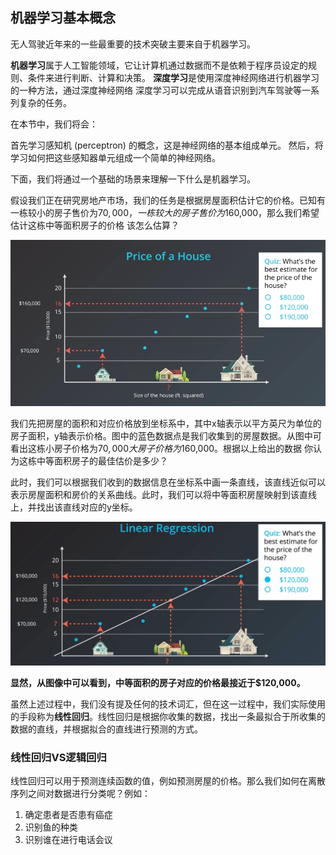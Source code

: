 ## 机器学习基本概念

无人驾驶近年来的一些最重要的技术突破主要来自于机器学习。

**机器学习**属于人工智能领域，它让计算机通过数据而不是依赖于程序员设定的规则、条件来进行判断、计算和决策。
**深度学习**是使用深度神经网络进行机器学习的一种方法，通过深度神经网络 深度学习可以完成从语音识别到汽车驾驶等一系列复杂的任务。


在本节中，我们将会：

首先学习感知机 (perceptron) 的概念，这是神经网络的基本组成单元。
然后，将学习如何把这些感知器单元组成一个简单的神经网络。


下面，我们将通过一个基础的场景来理解一下什么是机器学习。

假设我们正在研究房地产市场，我们的任务是根据房屋面积估计它的价格。已知有一栋较小的房子售价为$70,000，一栋较大的房子售价为$160,000，那么我们希望估计这栋中等面积房子的价格 该怎么估算？

![](/assets/91.jpg)

我们先把房屋的面积和对应价格放到坐标系中，其中x轴表示以平方英尺为单位的房子面积，y轴表示价格。图中的蓝色数据点是我们收集到的房屋数据。从图中可看出这栋小房子价格为$70,000  大房子价格为$160,000。根据以上给出的数据 你认为这栋中等面积房子的最佳估价是多少？

此时，我们可以根据我们收到的数据信息在坐标系中画一条直线，该直线近似可以表示房屋面积和房价的关系曲线。此时，我们可以将中等面积房屋映射到该直线上，并找出该直线对应的y坐标。

![](/assets/92.jpg)

**显然，从图像中可以看到，中等面积的房子对应的价格最接近于$120,000。**

虽然上述过程中，我们没有提及任何的技术词汇，但在这一过程中，我们实际使用的手段称为**线性回归**。线性回归是根据你收集的数据，找出一条最拟合于所收集的数据的直线，并根据拟合的直线进行预测的方式。


### 线性回归VS逻辑回归

线性回归可以用于预测连续函数的值，例如预测房屋的价格。那么我们如何在离散序列之间对数据进行分类呢？例如：

1. 确定患者是否患有癌症
2. 识别鱼的种类
3. 识别谁在进行电话会议










